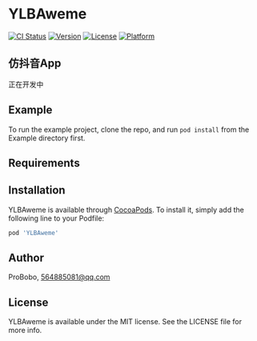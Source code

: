 # YLBAweme

[![CI Status](https://img.shields.io/travis/ProBobo/YLBAweme.svg?style=flat)](https://travis-ci.org/ProBobo/YLBAweme)
[![Version](https://img.shields.io/cocoapods/v/YLBAweme.svg?style=flat)](https://cocoapods.org/pods/YLBAweme)
[![License](https://img.shields.io/cocoapods/l/YLBAweme.svg?style=flat)](https://cocoapods.org/pods/YLBAweme)
[![Platform](https://img.shields.io/cocoapods/p/YLBAweme.svg?style=flat)](https://cocoapods.org/pods/YLBAweme)

## 仿抖音App
正在开发中

## Example

To run the example project, clone the repo, and run `pod install` from the Example directory first.

## Requirements

## Installation

YLBAweme is available through [CocoaPods](https://cocoapods.org). To install
it, simply add the following line to your Podfile:

```ruby
pod 'YLBAweme'
```

## Author

ProBobo, 564885081@qq.com

## License

YLBAweme is available under the MIT license. See the LICENSE file for more info.
